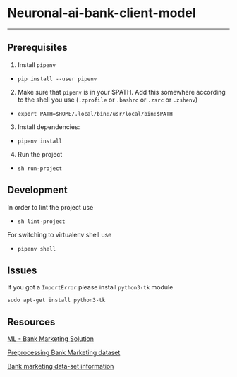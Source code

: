 # Neuronal-ai-bank-client-model #

-------------------------------------------------------------------------------

## Prerequisites ##

1. Install `pipenv`
  - `pip install --user pipenv`

2. Make sure that `pipenv` is in your $PATH. Add this somewhere according to the shell
   you use (`.zprofile` or `.bashrc` or `.zsrc` or `.zshenv`)
  - `export PATH=$HOME/.local/bin:/usr/local/bin:$PATH`

3. Install dependencies:
  - `pipenv install`

4. Run the project
  - `sh run-project`


## Development ##

In order to lint the project use
  - `sh lint-project`

For switching to virtualenv shell use
  - `pipenv shell`

## Issues ##

If you got a `ImportError` please install `python3-tk` module

`sudo apt-get install python3-tk`

## Resources ##

[ML - Bank Marketing Solution](https://www.kaggle.com/mayurjain/ml-bank-marketing-solution "Bank Marketing Solution")

[Preprocessing Bank Marketing dataset](https://gist.github.com/mick001/9db3609e49e98069316267349abc37b5 "Preprocessing Bank Marketing dataset")

[Bank marketing data-set information](https://archive.ics.uci.edu/ml/datasets/bank+marketing "Bank marketing dataset information")
